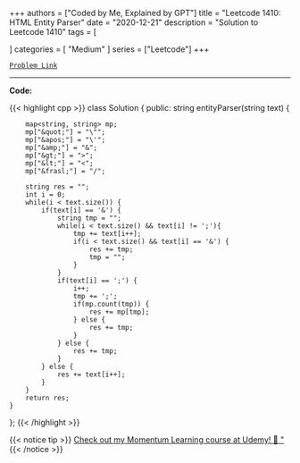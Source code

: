 
+++
authors = ["Coded by Me, Explained by GPT"]
title = "Leetcode 1410: HTML Entity Parser"
date = "2020-12-21"
description = "Solution to Leetcode 1410"
tags = [
    
]
categories = [
    "Medium"
]
series = ["Leetcode"]
+++



[`Problem Link`](https://leetcode.com/problems/html-entity-parser/description/)

---

**Code:**

{{< highlight cpp >}}
class Solution {
public:
    string entityParser(string text) {
        
        map<string, string> mp;
        mp["&quot;"] = "\"";
        mp["&apos;"] = "\'";
        mp["&amp;"] = "&";
        mp["&gt;"] = ">";
        mp["&lt;"] = "<";
        mp["&frasl;"] = "/";
        
        string res = "";        
        int i = 0;
        while(i < text.size()) {
            if(text[i] == '&') {
                string tmp = "";
                while(i < text.size() && text[i] != ';'){
                    tmp += text[i++];
                    if(i < text.size() && text[i] == '&') {
                        res += tmp;
                        tmp = "";
                    }
                } 
                if(text[i] == ';') {
                    i++;
                    tmp += ';';
                    if(mp.count(tmp)) {
                        res += mp[tmp];
                    } else {
                        res += tmp;
                    }
                } else {
                    res += tmp;
                }
            } else {
                res += text[i++];
            }
        }
        return res;
    }
};
{{< /highlight >}}



{{< notice tip >}}
[Check out my Momentum Learning course at Udemy! 🚀 "](https://www.udemy.com/course/blind-75-the-data-structures-and-algorithms-essentials/)
{{< /notice >}}

